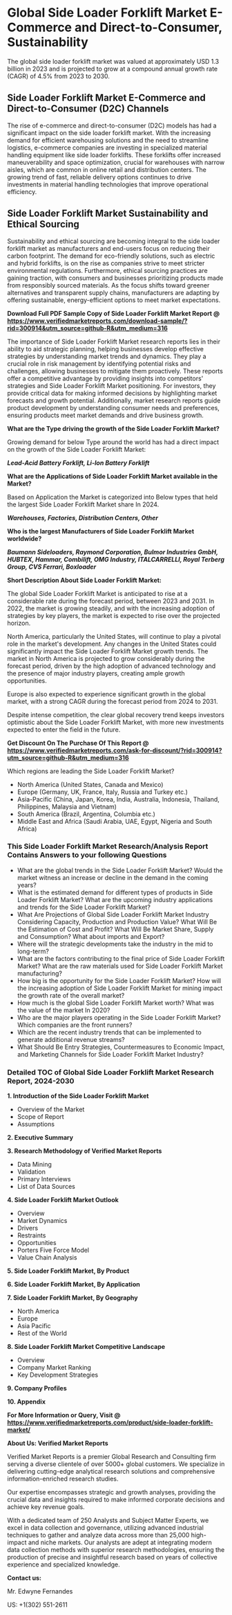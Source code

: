 <h1>Global Side Loader Forklift Market E-Commerce and Direct-to-Consumer, Sustainability</h1><p class=""><p>The global side loader forklift market was valued at approximately USD 1.3 billion in 2023 and is projected to grow at a compound annual growth rate (CAGR) of 4.5% from 2023 to 2030.</p><h2>Side Loader Forklift Market E-Commerce and Direct-to-Consumer (D2C) Channels</h2><p>The rise of e-commerce and direct-to-consumer (D2C) models has had a significant impact on the side loader forklift market. With the increasing demand for efficient warehousing solutions and the need to streamline logistics, e-commerce companies are investing in specialized material handling equipment like side loader forklifts. These forklifts offer increased maneuverability and space optimization, crucial for warehouses with narrow aisles, which are common in online retail and distribution centers. The growing trend of fast, reliable delivery options continues to drive investments in material handling technologies that improve operational efficiency.</p><h2>Side Loader Forklift Market Sustainability and Ethical Sourcing</h2><p>Sustainability and ethical sourcing are becoming integral to the side loader forklift market as manufacturers and end-users focus on reducing their carbon footprint. The demand for eco-friendly solutions, such as electric and hybrid forklifts, is on the rise as companies strive to meet stricter environmental regulations. Furthermore, ethical sourcing practices are gaining traction, with consumers and businesses prioritizing products made from responsibly sourced materials. As the focus shifts toward greener alternatives and transparent supply chains, manufacturers are adapting by offering sustainable, energy-efficient options to meet market expectations.</p></p><p class=""><strong>Download Full PDF Sample Copy of Side Loader Forklift Market Report @ <a href="https://www.verifiedmarketreports.com/download-sample/?rid=300914&utm_source=github-R&utm_medium=316" target="_blank">https://www.verifiedmarketreports.com/download-sample/?rid=300914&utm_source=github-R&utm_medium=316</a></strong></p><p>The importance of&nbsp;Side Loader Forklift Market research reports lies in their ability to aid strategic planning, helping businesses develop effective strategies by understanding market trends and dynamics. They play a crucial role in risk management by identifying potential risks and challenges, allowing businesses to mitigate them proactively. These reports offer a competitive advantage by providing insights into competitors' strategies and Side Loader Forklift Market positioning. For investors, they provide critical data for making informed decisions by highlighting market forecasts and growth potential. Additionally, market research reports guide product development by understanding consumer needs and preferences, ensuring products meet market demands and drive business growth.</p><p><strong>What are the&nbsp;Type driving the growth of the Side Loader Forklift Market?</strong></p><p id="" class="">Growing demand for below Type around the world has had a direct impact on the growth of the Side Loader Forklift Market:</p><p class=""><em><strong>Lead-Acid Battery Forklift, Li-Ion Battery Forklift</strong></em></p><p class=""><strong>What are the&nbsp;Applications&nbsp;of Side Loader Forklift Market available in the Market?</strong></p><p id="" class="">Based on Application the Market is categorized into Below types that held the largest Side Loader Forklift Market share In 2024.</p><p class=""><em><strong>Warehouses, Factories, Distribution Centers, Other</strong></em></p><p class=""><strong>Who is the largest Manufacturers of Side Loader Forklift Market worldwide?</strong></p><p><em><strong>Baumann Sideloaders, Raymond Corporation, Bulmor Industries GmbH, HUBTEX, Hammar, Combilift, OMG Industry, ITALCARRELLI, Royal Terberg Group, CVS Ferrari, Boxloader</strong></em></p><p id="" class=""><strong>Short Description About Side Loader Forklift Market:</strong></p><p>The global Side Loader Forklift Market is anticipated to rise at a considerable rate during the forecast period, between 2023 and 2031. In 2022, the market is growing steadily, and with the increasing adoption of strategies by key players, the market is expected to rise over the projected horizon.</p><p>North America, particularly the United States, will continue to play a pivotal role in the market's development. Any changes in the United States could significantly impact the Side Loader Forklift Market growth trends. The market in North America is projected to grow considerably during the forecast period, driven by the high adoption of advanced technology and the presence of major industry players, creating ample growth opportunities.</p><p>Europe is also expected to experience significant growth in the global market, with a strong CAGR during the forecast period from 2024 to 2031.</p><p>Despite intense competition, the clear global recovery trend keeps investors optimistic about the Side Loader Forklift Market, with more new investments expected to enter the field in the future.</p><p id="" class=""><strong>Get Discount On The Purchase Of This Report @ <a href="https://www.verifiedmarketreports.com/ask-for-discount/?rid=300914?utm_source=github-R&utm_medium=316" target="_blank">https://www.verifiedmarketreports.com/ask-for-discount/?rid=300914?utm_source=github-R&utm_medium=316</a></strong></p><p class="">Which regions are leading the Side Loader Forklift Market?</p><ul><li>North America (United States, Canada and Mexico)</li><li>Europe (Germany, UK, France, Italy, Russia and Turkey etc.)</li><li>Asia-Pacific (China, Japan, Korea, India, Australia, Indonesia, Thailand, Philippines, Malaysia and Vietnam)</li><li>South America (Brazil, Argentina, Columbia etc.)</li><li>Middle East and Africa (Saudi Arabia, UAE, Egypt, Nigeria and South Africa)</li></ul><h3 id="" class="">This Side Loader Forklift Market Research/Analysis Report Contains Answers to your following Questions</h3><ul><li>What are the global trends in the Side Loader Forklift Market? Would the market witness an increase or decline in the demand in the coming years?</li><li>What is the estimated demand for different types of products in Side Loader Forklift Market? What are the upcoming industry applications and trends for the Side Loader Forklift Market?</li><li>What Are Projections of Global Side Loader Forklift Market Industry Considering Capacity, Production and Production Value? What Will Be the Estimation of Cost and Profit? What Will Be Market Share, Supply and Consumption? What about imports and Export?</li><li>Where will the strategic developments take the industry in the mid to long-term?</li><li>What are the factors contributing to the final price of Side Loader Forklift Market? What are the raw materials used for Side Loader Forklift Market manufacturing?</li><li>How big is the opportunity for the Side Loader Forklift Market? How will the increasing adoption of Side Loader Forklift Market for mining impact the growth rate of the overall market?</li><li>How much is the global Side Loader Forklift Market worth? What was the value of the market In 2020?</li><li>Who are the major players operating in the Side Loader Forklift Market? Which companies are the front runners?</li><li>Which are the recent industry trends that can be implemented to generate additional revenue streams?</li><li>What Should Be Entry Strategies, Countermeasures to Economic Impact, and Marketing Channels for Side Loader Forklift Market Industry?</li></ul><h3 id="" class="">Detailed TOC of Global Side Loader Forklift Market Research Report, 2024-2030</h3><p id="" class=""><strong>1. Introduction of the Side Loader Forklift Market</strong></p><ul><li>Overview of the Market</li><li>Scope of Report</li><li>Assumptions</li></ul><p id="" class=""><strong>2. Executive Summary</strong></p><p id="" class=""><strong>3. Research Methodology of Verified Market Reports</strong></p><ul><li>Data Mining</li><li>Validation</li><li>Primary Interviews</li><li>List of Data Sources</li></ul><p id="" class=""><strong>4. Side Loader Forklift Market Outlook</strong></p><ul><li>Overview</li><li>Market Dynamics</li><li>Drivers</li><li>Restraints</li><li>Opportunities</li><li>Porters Five Force Model</li><li>Value Chain Analysis</li></ul><p id="" class=""><strong>5. Side Loader Forklift Market, By Product</strong></p><p id="" class=""><strong>6. Side Loader Forklift Market, By Application</strong></p><p id="" class=""><strong>7. Side Loader Forklift Market, By Geography</strong></p><ul><li>North America</li><li>Europe</li><li>Asia Pacific</li><li>Rest of the World</li></ul><p id="" class=""><strong>8. Side Loader Forklift Market Competitive Landscape</strong></p><ul><li>Overview</li><li>Company Market Ranking</li><li>Key Development Strategies</li></ul><p id="" class=""><strong>9. Company Profiles</strong></p><p id="" class=""><strong>10. Appendix</strong></p><p id="" class=""><strong>For More Information or Query, Visit @ <a href="https://www.verifiedmarketreports.com/product/side-loader-forklift-market/" target="_blank">https://www.verifiedmarketreports.com/product/side-loader-forklift-market/</a></strong></p><p id="" class=""><strong>About Us: Verified Market Reports</strong></p><p id="" class="">Verified Market Reports is a premier Global Research and Consulting firm serving a diverse clientele of over 5000+ global customers. We specialize in delivering cutting-edge analytical research solutions and comprehensive information-enriched research studies.</p><p id="" class="">Our expertise encompasses strategic and growth analyses, providing the crucial data and insights required to make informed corporate decisions and achieve key revenue goals.</p><p id="" class="">With a dedicated team of 250 Analysts and Subject Matter Experts, we excel in data collection and governance, utilizing advanced industrial techniques to gather and analyze data across more than 25,000 high-impact and niche markets. Our analysts are adept at integrating modern data collection methods with superior research methodologies, ensuring the production of precise and insightful research based on years of collective experience and specialized knowledge.</p><p id="" class=""><strong>Contact us:</strong></p><p id="" class="">Mr. Edwyne Fernandes</p><p id="" class="">US: +1(302) 551-2611</p>